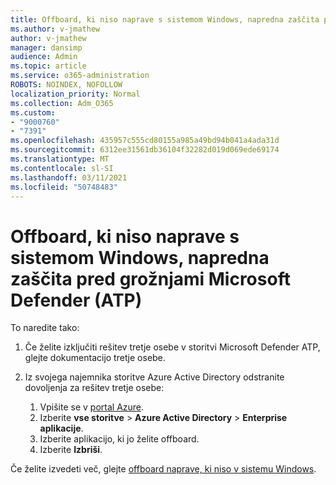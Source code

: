 ```yaml
---
title: Offboard, ki niso naprave s sistemom Windows, napredna zaščita pred grožnjami Microsoft Defender (ATP)
ms.author: v-jmathew
author: v-jmathew
manager: dansimp
audience: Admin
ms.topic: article
ms.service: o365-administration
ROBOTS: NOINDEX, NOFOLLOW
localization_priority: Normal
ms.collection: Adm_O365
ms.custom:
- "9000760"
- "7391"
ms.openlocfilehash: 435957c555cd80155a985a49bd94b041a4ada31d
ms.sourcegitcommit: 6312ee31561db36104f32282d019d069ede69174
ms.translationtype: MT
ms.contentlocale: sl-SI
ms.lasthandoff: 03/11/2021
ms.locfileid: "50748483"
---
```

# <a name="offboard-non-windows-devices-from-microsoft-defender-advanced-threat-protection-atp"></a>Offboard, ki niso naprave s sistemom Windows, napredna zaščita pred grožnjami Microsoft Defender (ATP)

To naredite tako:

1. Če želite izključiti rešitev tretje osebe v storitvi Microsoft Defender ATP, glejte dokumentacijo tretje osebe.
2. Iz svojega najemnika storitve Azure Active Directory odstranite dovoljenja za rešitev tretje osebe:

    1. Vpišite se v [portal Azure](https://go.microsoft.com/fwlink/?linkid=2125612).
    1. Izberite **vse storitve**  >  **Azure Active Directory**  >  **Enterprise aplikacije**.
    1. Izberite aplikacijo, ki jo želite offboard.
    1. Izberite **Izbriši**.

Če želite izvedeti več, glejte [offboard naprave, ki niso v sistemu Windows](https://go.microsoft.com/fwlink/?linkid=2143630).
